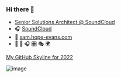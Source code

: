 ### Hi there 👋

<!--
**futuredesignUK/futuredesignUK** is a ✨ _special_ ✨ repository because its `README.md` (this file) appears on your GitHub profile.
https://www.makeuseof.com/badges-that-will-supercharge-your-github-repository/#:~:text=The%20GitHub%20Stats%20badge%20demonstrates,date%20with%20the%20saved%20repository
https://docs.github.com/en/account-and-profile/setting-up-and-managing-your-github-profile/managing-contribution-graphs-on-your-profile/viewing-contributions-on-your-profile
-->

- [Senior Solutions Architect @ SoundCloud](https://www.linkedin.com/in/samhopeevans/)
- 🎧 [SoundCloud](https://soundcloud.com/scratchsam)
- 💬 [sam.hope-evans.com](https://sam.hope-evans.com/)
- :martial_arts_uniform: 🥊 🎧 :control_knobs: :performing_arts: :earth_africa:

<!--![Your Repository's Stats](https://github-readme-stats.vercel.app/api?username=futuredesignUK&show_icons=true) -->

[My GitHub Skyline for 2022](https://skyline.github.com/futuredesignuk/2022)

![image](https://user-images.githubusercontent.com/19208973/220679546-8198a366-bde1-4720-9f3b-0a46865e6e2f.png)

<!--
![Your Repository's Stats](https://github-readme-stats.vercel.app/api/top-langs/?username=futuredesignUK&theme=blue-green)

-->



